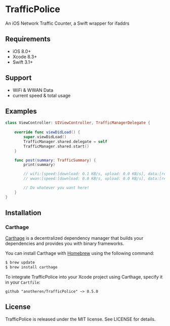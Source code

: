 # TrafficPolice
An iOS Network Traffic Counter, a Swift wrapper for ifaddrs

## Requirements

* iOS 8.0+
* Xcode 8.3+
* Swift 3.1+

## Support

* WiFi & WWAN Data
* current speed & total usage

## Examples

```swift
class ViewController: UIViewController, TrafficManagerDelegate {
    
    override func viewDidLoad() {
        super.viewDidLoad()
        TrafficManager.shared.delegate = self
        TrafficManager.shared.start()
    }

    func post(summary: TrafficSummary) {
        print(summary)

        // wifi:[speed:[download: 0.1 KB/s, upload: 0.0 KB/s], data:[received: 14.9 KB, sent: 13.2 KB]],
        // wwan:[speed:[download: 0.0 KB/s, upload: 0.0 KB/s], data:[received: 0.0 KB, sent: 0.0 KB]]

        // Do whatever you want here!
    }
}
```

## Installation

### Carthage

[Carthage](https://github.com/Carthage/Carthage) is a decentralized dependency manager that builds your dependencies and provides you with binary frameworks.

You can install Carthage with [Homebrew](http://brew.sh/) using the following command:

```bash
$ brew update
$ brew install carthage
```

To integrate TrafficPolice into your Xcode project using Carthage, specify it in your `Cartfile`:

```ogdl
github "anotheren/TrafficPolice" ~> 0.5.0
```

## License

TrafficPolice is released under the MIT license. See LICENSE for details.
